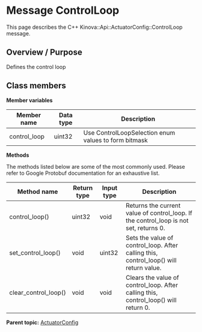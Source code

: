 # Message ControlLoop

This page describes the C++ Kinova::Api::ActuatorConfig::ControlLoop message.

## Overview / Purpose

Defines the control loop

## Class members

 **Member variables** 

|Member name|Data type|Description|
|-----------|---------|-----------|
|control\_loop|uint32|Use ControlLoopSelection enum values to form bitmask|

 **Methods** 

The methods listed below are some of the most commonly used. Please refer to Google Protobuf documentation for an exhaustive list.

|Method name|Return type|Input type|Description|
|-----------|-----------|----------|-----------|
|control\_loop\(\)|uint32|void|Returns the current value of control\_loop. If the control\_loop is not set, returns 0.|
|set\_control\_loop\(\)|void|uint32|Sets the value of control\_loop. After calling this, control\_loop\(\) will return value.|
|clear\_control\_loop\(\)|void|void|Clears the value of control\_loop. After calling this, control\_loop\(\) will return 0.|

**Parent topic:** [ActuatorConfig](../references/summary_ActuatorConfig.md)

